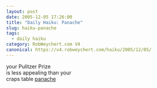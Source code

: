 ```yaml
---
layout: post
date: 2005-12-05 17:26:00
title: "Daily Haiku: Panache"
slug: haiku-panache
tags:
  - daily haiku
category: RobWeychert.com V4
canonical: https://v4.robweychert.com/haiku/2005/12/05/
---
```


your Pulitzer Prize  
is less appealing than your  
craps table [panache](http://dictionary.reference.com/wordoftheday/archive/2005/12/05.html)